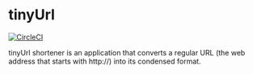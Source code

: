 # tinyUrl
[![CircleCI](https://circleci.com/gh/surabhi8/tinyUrl/tree/master.svg?style=svg)](https://circleci.com/gh/surabhi8/tinyUrl/tree/master)

tinyUrl shortener is an  application that converts a regular URL (the web address that starts with http://) into its condensed format.
      

